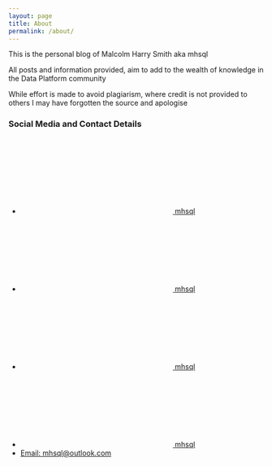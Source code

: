 ```yaml
---
layout: page
title: About
permalink: /about/
---
```


This is the personal blog of Malcolm Harry Smith aka mhsql

All posts and information provided, aim to add to the wealth of knowledge in the Data Platform community

While effort is made to avoid plagiarism, where credit is not provided to others I may have forgotten the source and apologise

### Social Media and Contact Details
<ul class="social-media-list">
	<li><a href="https://github.com/mhsql">
		<svg class="svg-icon"><use xlink:href="/assets/minima-social-icons.svg#github"></use></svg>
		<span class="username">mhsql</span></a></li>
	<li><a rel="me" href="https://dataplatform.social/@mhsql">
		<svg class="svg-icon"><use xlink:href="/assets/minima-social-icons.svg#mastodon"></use></svg> <span class="username">mhsql</span></a></li>
	<li><a href="https://www.twitter.com/mhsql">
		<svg class="svg-icon"><use xlink:href="/assets/minima-social-icons.svg#twitter"></use></svg> <span class="username">mhsql</span></a></li>
	<li><a href="https://www.linkedin.com/in/mhsql/">
		<svg class="svg-icon"><use xlink:href="/assets/minima-social-icons.svg#linkedin"></use></svg> <span class="username">mhsql</span></a></li>
	<li><a href="mailto:mhsql@outlook.com">Email: mhsql@outlook.com</a></li>
</ul>
